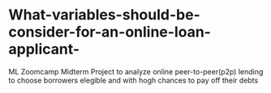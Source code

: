 # What-variables-should-be-consider-for-an-online-loan-applicant-
ML Zoomcamp Midterm Project to analyze online peer-to-peer(p2p) lending to choose borrowers elegible and with hogh chances to pay off their debts
